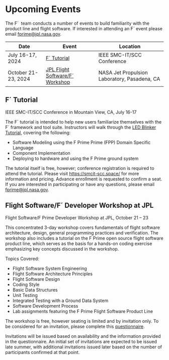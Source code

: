 # Upcoming Events

The F´  team conducts a number of events to build familiarity with the product line and flight software. If interested in attending an F´ event please email [fprime@jpl.nasa.gov](mailto:fprime@jpl.nasa.gov).

| Date                  | Event                                                                          | Location                                         |
|-----------------------|--------------------------------------------------------------------------------|--------------------------------------------------|
| July 16-17, 2024 | [F´ Tutorial](#f-tutorial)                                                     | IEEE SMC-IT/SCC Conference                    |
| October 21-23, 2024   | [JPL Flight Software/F´ Workshop](#flight-softwaref-developer-workshop-at-jpl) | NASA Jet Propulsion Laboratory, Pasadena, CA     |


## F´ Tutorial
IEEE SMC-IT/SCC Conference in Mountain View, CA, July 16-17
 
The F´ tutorial is intended to help new users familiarize themselves with the F´ framework and tool suite. Instructors will walk through the [LED Blinker Tutorial](https://fprime-community.github.io/fprime-workshop-led-blinker), covering the following:
- Software Modeling using the F Prime Prime (FPP) Domain Specific Language
- Component Implementation
- Deploying to hardware and using the F Prime ground system

The tutorial itself is free, however; conference registration is required to attend the tutorial. Please visit https://smcit-scc.space/ for more information and pricing. Advance enrollment is requested to confirm a seat. If you are interested in participating or have any questions, please email fprime@jpl.nasa.gov.
 
## Flight Software/F´ Developer Workshop at JPL
 
Flight Software/F Prime Developer Workshop at JPL, October 21 – 23
 
This concentrated 3-day workshop covers fundamentals of flight software architecture, design, general programming practices and verification. The workshop also includes a tutorial on the F Prime open source flight software product line, which serves as the basis for a hands-on coding exercise emphasizing key concepts discussed in the workshop.
 
Topics Covered:
- Flight Software System Engineering
- Flight Software Architecture Principles
- Flight Software Design
- Coding Style
- Basic Data Structures
- Unit Testing
- Integrated Testing with a Ground Data System
- Software Development Process
- Lab assignments featuring the F Prime Flight Software Product Line
 
The workshop is free, however seating is limited and by invitation only. To be considered for an invitation, please complete this [questionnaire](https://forms.gle/C74oBJ1ZcmzeXgbL7).
 
Invitations will be issued based on availability and the information provided in the questionnaire. An initial set of invitations are expected to be issued late summer, with additional invitations issued later based on the number of participants confirmed at that point.
